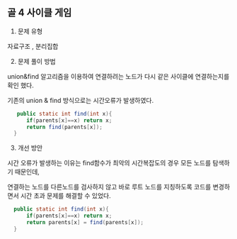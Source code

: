 ## 골 4 사이클 게임

1. 문제 유형

  자료구조 , 분리집합

2. 문제 풀이 방법

  union&find 알고리즘을 이용하여 연결하려는 노드가 다시 같은 사이클에 연결하는지를 확인 했다.

  기존의 union & find 방식으로는 시간오류가 발생하였다. 
  ```java
     public static int find(int x){
        if(parents[x]==x) return x;
        return find(parents[x]);
    }
  ```

3. 개선 방안

  시간 오류가 발생하는 이유는 find함수가 최악의 시간복잡도의 경우 모든 노드를 탐색하기 때문인데,

  연결하는 노드를 다른노드를 검사하지 않고 바로 루트 노드를 지칭하도록 코드를 변경하면서 시간 초과 문제를 해결할 수 있었다.
  ```java
    public static int find(int x){
        if(parents[x]==x) return x;
        return parents[x] = find(parents[x]);
    }
  ```
